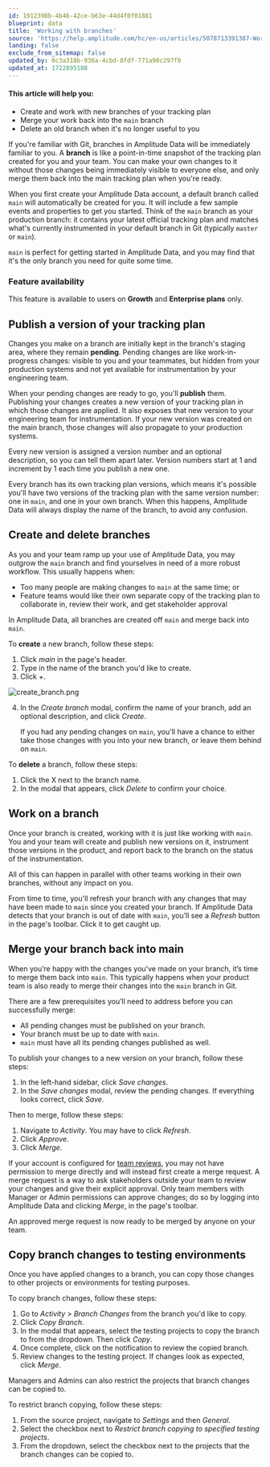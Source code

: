 ```yaml
---
id: 1912398b-4b46-42ce-b63e-44d4f0f01881
blueprint: data
title: 'Working with branches'
source: 'https://help.amplitude.com/hc/en-us/articles/5078713391387-Work-with-branches'
landing: false
exclude_from_sitemap: false
updated_by: 0c3a318b-936a-4cbd-8fdf-771a90c297f0
updated_at: 1722895188
---
```

#### This article will help you:

* Create and work with new branches of your tracking plan
* Merge your work back into the `main` branch
* Delete an old branch when it's no longer useful to you

If you're familiar with Git, branches in Amplitude Data will be immediately familiar to you. A **branch** is like a point-in-time snapshot of the tracking plan created for you and your team. You can make your own changes to it without those changes being immediately visible to everyone else, and only merge them back into the main tracking plan when you're ready.

When you first create your Amplitude Data account, a default branch called `main` will automatically be created for you. It will include a few sample events and properties to get you started. Think of the `main` branch as your production branch: it contains your latest official tracking plan and matches what's currently instrumented in your default branch in Git (typically `master` or `main`).

`main` is perfect for getting started in Amplitude Data, and you may find that it's the only branch you need for quite some time.

### Feature availability

This feature is available to users on **Growth** and **Enterprise plans** only.

## Publish a version of your tracking plan

Changes you make on a branch are initially kept in the branch's staging area, where they remain **pending**. Pending changes are like work-in-progress changes: visible to you and your teammates, but hidden from your production systems and not yet available for instrumentation by your engineering team.

When your pending changes are ready to go, you'll **publish** them. Publishing your changes creates a new version of your tracking plan in which those changes are applied. It also exposes that new version to your engineering team for instrumentation. If your new version was created on the main branch, those changes will also propagate to your production systems.

Every new version is assigned a version number and an optional description, so you can tell them apart later. Version numbers start at 1 and increment by 1 each time you publish a new one.

Every branch has its own tracking plan versions, which means it's possible you'll have two versions of the tracking plan with the same version number: one in `main`, and one in your own branch. When this happens, Amplitude Data will always display the name of the branch, to avoid any confusion.

## Create and delete branches

As you and your team ramp up your use of Amplitude Data, you may outgrow the `main` branch and find yourselves in need of a more robust workflow. This usually happens when:

* Too many people are making changes to `main` at the same time; or
* Feature teams would like their own separate copy of the tracking plan to collaborate in, review their work, and get stakeholder approval

In Amplitude Data, all branches are created off `main` and merge back into `main`.

To **create** a new branch, follow these steps:

1. Click *main* in the page's header.
2. Type in the name of the branch you'd like to create.
3. Click *+*.

![create_branch.png](/docs/output/img/data/create-branch-png.png)

4. In the *Create branch* modal, confirm the name of your branch, add an optional description, and click *Create*.

    If you had any pending changes on `main`, you'll have a chance to either take those changes with you into your new branch, or leave them behind on `main`.

To **delete** a branch, follow these steps:

1. Click the X next to the branch name.
2. In the modal that appears, click *Delete* to confirm your choice.

## Work on a branch

Once your branch is created, working with it is just like working with `main`. You and your team will create and publish new versions on it, instrument those versions in the product, and report back to the branch on the status of the instrumentation.

All of this can happen in parallel with other teams working in their own branches, without any impact on you.

From time to time, you'll refresh your branch with any changes that may have been made to `main` since you created your branch. If Amplitude Data detects that your branch is out of date with `main`, you’ll see a *Refresh* button in the page's toolbar. Click it to get caught up.

## Merge your branch back into main

When you’re happy with the changes you've made on your branch, it’s time to merge them back into `main`. This typically happens when your product team is also ready to merge their changes into the `main` branch in Git.

There are a few prerequisites you’ll need to address before you can successfully merge:

* All pending changes must be published on your branch.
* Your branch must be up to date with `main`.
* `main` must have all its pending changes published as well.

To publish your changes to a new version on your branch, follow these steps:

1. In the left-hand sidebar, click *Save changes*.
2. In the *Save changes* modal, review the pending changes. If everything looks correct, click *Save*.

Then to merge, follow these steps:

1. Navigate to *Activity*. You may have to click *Refresh*.
2. Click *Approve*.
3. Click *Merge*.

If your account is configured for [team reviews](/docs/data/amplitude-data-settings), you may not have permission to merge directly and will instead first create a merge request. A merge request is a way to ask stakeholders outside your team to review your changes and give their explicit approval. Only team members with Manager or Admin permissions can approve changes; do so by logging into Amplitude Data and clicking *Merge*, in the page's toolbar.

An approved merge request is now ready to be merged by anyone on your team.

## Copy branch changes to testing environments

Once you have applied changes to a branch, you can copy those changes to other projects or environments for testing purposes.

To copy branch changes, follow these steps:

1. Go to *Activity* > *Branch Changes* from the branch you'd like to copy.
2. Click *Copy Branch*.
3. In the modal that appears, select the testing projects to copy the branch to from the dropdown. Then click *Copy*.
4. Once complete, click on the notification to review the copied branch.
5. Review changes to the testing project. If changes look as expected, click *Merge*.

Managers and Admins can also restrict the projects that branch changes can be copied to.

To restrict branch copying, follow these steps:

1. From the source project, navigate to *Settings* and then *General*.
2. Select the checkbox next to *Restrict branch copying to specified testing projects*.
3. From the dropdown, select the checkbox next to the projects that the branch changes can be copied to.